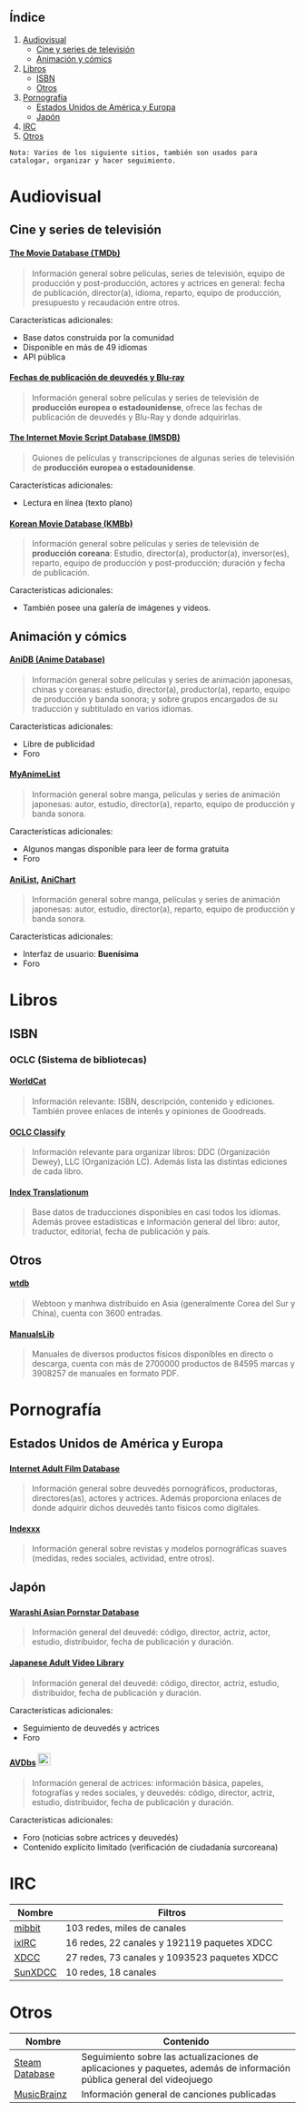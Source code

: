 ## Índice
1. [Audiovisual](#audiovisual)
   - [Cine y series de televisión](#cine-y-series-de-televisión)
   - [Animación y cómics](#animación-y-cómics)
2. [Libros](#libros)
   - [ISBN](#isbn)
   - [Otros](#otros)
3. [Pornografía](#pornografía)
   - [Estados Unidos de América y Europa](#estados-unidos-de-américa-y-europa)
   - [Japón](#japón)
4. [IRC](#irc)
5. [Otros](#otros)

`Nota: Varios de los siguiente sitios, también son usados para catalogar, organizar y hacer seguimiento.`

# Audiovisual

## Cine y series de televisión

#### [The Movie Database (TMDb)](https://www.themoviedb.org/)

> Información general sobre películas, series de televisión, equipo de producción y post-producción, actores y actrices en general: fecha de publicación, director(a), idioma, reparto, equipo de producción, presupuesto y recaudación entre otros.

Características adicionales:
  - Base datos construida por la comunidad
  - Disponible en más de 49 idiomas
  - API pública
  
#### [Fechas de publicación de deuvedés y Blu-ray](https://www.dvdsreleasedates.com/)

> Información general sobre películas y series de televisión de **producción europea o estadounidense**, ofrece las fechas de publicación de deuvedés y Blu-Ray y donde adquirirlas.

#### [The Internet Movie Script Database (IMSDB)](https://www.imsdb.com/)

> Guiones de películas y transcripciones de algunas series de televisión de **producción europea o estadounidense**.

Características adicionales:
  - Lectura en línea (texto plano)
  
#### [Korean Movie Database (KMBb)](http://www.kmdb.or.kr/eng/main)

> Información general sobre películas y series de televisión de **producción coreana**: Estudio, director(a), productor(a), inversor(es), reparto, equipo de producción y post-producción; duración y fecha de publicación.

Características adicionales:
  - También posee una galería de imágenes y videos.

## Animación y cómics

#### [AniDB (Anime Database)](https://anidb.net/)

> Información general sobre películas y series de animación japonesas, chinas y coreanas: estudio, director(a), productor(a), reparto, equipo de producción y banda sonora; y sobre grupos encargados de su traducción y subtitulado en varios idiomas.

Características adicionales:
  - Libre de publicidad
  - Foro

#### [MyAnimeList](https://myanimelist.net/)

> Información general sobre manga, películas y series de animación japonesas: autor, estudio, director(a), reparto, equipo de producción y banda sonora.

Características adicionales:
  - Algunos mangas disponible para leer de forma gratuita
  - Foro
  
#### [AniList](https://anilist.co/home), [AniChart](https://anichart.net/)

> Información general sobre manga, películas y series de animación japonesas: autor, estudio, director(a), reparto, equipo de producción y banda sonora.

Características adicionales:
  - Interfaz de usuario: **Buenísima**
  - Foro
            
# Libros
## ISBN
### OCLC (Sistema de bibliotecas)

#### [WorldCat](https://www.worldcat.org/)

> Información relevante: ISBN, descripción, contenido y ediciones. También provee enlaces de interés y opiniones de Goodreads.

#### [OCLC Classify](http://classify.oclc.org/classify2/)

> Información relevante para organizar libros: DDC (Organización Dewey), LLC (Organización LC). Además lista las distintas ediciones de cada libro.

#### [Index Translationum](http://www.unesco.org/xtrans/)

> Base datos de traducciones disponibles en casi todos los idiomas. Además provee estadísticas e información general del libro: autor, traductor, editorial, fecha de publicación y país.

## Otros

#### [wtdb](https://webtoonsdb.com/en/)

> Webtoon y manhwa distribuido en Asia (generalmente Corea del Sur y China), cuenta con 3600 entradas.

#### [ManualsLib](https://www.manualslib.com/)

> Manuales de diversos productos físicos disponibles en directo o descarga, cuenta con más de 2700000 productos de 84595 marcas y 3908257 de manuales en formato PDF.
  
# Pornografía
## Estados Unidos de América y Europa
### []()
#### [Internet Adult Film Database](http://iafd.com/)

> Información general sobre deuvedés pornográficos, productoras, directores(as), actores y actrices. Además proporciona enlaces de donde adquirir dichos deuvedés tanto físicos como digitales.
            
#### [Indexxx](https://www.indexxx.com/)

> Información general sobre revistas y modelos pornográficas suaves (medidas, redes sociales, actividad, entre otros).
            
## Japón
### []()
#### [Warashi Asian Pornstar Database](warashi-asian-pornstars.fr)

> Información general del deuvedé: código, director, actriz, actor, estudio, distribuidor, fecha de publicación y duración.
                
#### [Japanese Adult Video Library](http://www.javlibrary.com/en/)

> Información general del deuvedé: código, director, actriz, estudio, distribuidor, fecha de publicación y duración.

Características adicionales:
   - Seguimiento de deuvedés y actrices
   - Foro
   
#### [AVDbs](https://www.avdbs.com/) <img src="https://upload.wikimedia.org/wikipedia/commons/0/0f/Flag_of_South_Korea.png" width="22">

> Información general de actrices: información básica, papeles, fotografías y redes sociales, y deuvedés: código, director, actriz, estudio, distribuidor, fecha de publicación y duración.

Características adicionales:
  - Foro (noticias sobre actrices y deuvedés)
  - Contenido explícito limitado (verificación de ciudadanía surcoreana)

# IRC

  Nombre|Filtros
  ------|-------
  [mibbit](https://search.mibbit.com/networks)|103 redes, miles de canales
  [ixIRC](https://ixirc.com/)|16 redes, 22 canales y 192119 paquetes XDCC
  [XDCC](https://www.xdcc.eu/)|27 redes, 73 canales y 1093523 paquetes XDCC
  [SunXDCC](https://sunxdcc.com/)|10 redes, 18 canales
    
# Otros

  Nombre|Contenido
  ------|---------
  [Steam Database](https://steamdb.info/)|Seguimiento sobre las actualizaciones de aplicaciones y paquetes, además de información pública general del videojuego
  [MusicBrainz](https://musicbrainz.org/)|Información general de canciones publicadas
